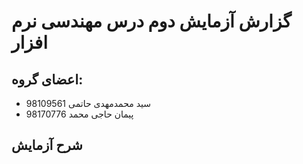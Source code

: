 # گزارش آزمایش دوم درس مهندسی نرم افزار
## اعضای گروه:
+ سید محمدمهدی حاتمی 98109561
+ پیمان حاجی محمد 98170776
## شرح آزمایش
